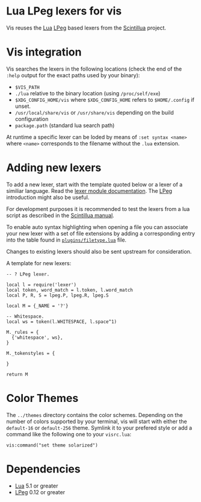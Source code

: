 Lua LPeg lexers for vis
=======================

Vis reuses the [Lua](http://www.lua.org/) [LPeg](http://www.inf.puc-rio.br/~roberto/lpeg/)
based lexers from the [Scintillua](http://foicica.com/scintillua/) project.

# Vis integration

Vis searches the lexers in the following locations (check the end of the
`:help` output for the exact paths used by your binary):

 * `$VIS_PATH`
 * `./lua` relative to the binary location (using `/proc/self/exe`)
 * `$XDG_CONFIG_HOME/vis` where `$XDG_CONFIG_HOME` refers to
   `$HOME/.config` if unset.
 * `/usr/local/share/vis` or `/usr/share/vis` depending on
    the build configuration
 * `package.path` (standard lua search path)

At runtime a specific lexer can be loded by means of `:set syntax <name>`
where `<name>` corresponds to the filename without the `.lua` extension.

# Adding new lexers

To add a new lexer, start with the template quoted below or a lexer of a
similiar language. Read the
[lexer module documentation](http://foicica.com/scintillua/api.html#lexer).
The [LPeg](http://www.inf.puc-rio.br/~roberto/lpeg/) introduction might also
be useful.

For development purposes it is recommended to test the lexers from a lua
script as described in the
[Scintillua manual](http://foicica.com/scintillua/manual.html#Using.Scintillua.as.a.Lua.Library).

To enable auto syntax highlighting when opening a file you can associate your
new lexer with a set of file extensions by adding a corresponding entry into
the table found in [`plugins/filetype.lua`](../plugins/filetype.lua) file.

Changes to existing lexers should also be sent upstream for consideration.

A template for new lexers:

```
-- ? LPeg lexer.

local l = require('lexer')
local token, word_match = l.token, l.word_match
local P, R, S = lpeg.P, lpeg.R, lpeg.S

local M = {_NAME = '?'}

-- Whitespace.
local ws = token(l.WHITESPACE, l.space^1)

M._rules = {
  {'whitespace', ws},
}

M._tokenstyles = {

}

return M
```

# Color Themes

The `../themes` directory contains the color schemes. Depending on the
number of colors supported by your terminal, vis will start with either
the `default-16` or `default-256` theme. Symlink it to your prefered
style or add a command like the following one to your `visrc.lua`:

```
vis:command("set theme solarized")
```

# Dependencies

 * [Lua](http://www.lua.org/) 5.1 or greater
 * [LPeg](http://www.inf.puc-rio.br/~roberto/lpeg/) 0.12 or greater
